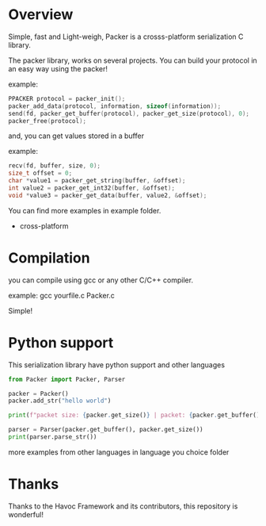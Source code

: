 # Overview

Simple, fast and Light-weigh, Packer is a crosss-platform serialization C library.

The packer library, works on several projects. You can build your protocol in an easy way using the packer!

example:

```c
PPACKER protocol = packer_init();
packer_add_data(protocol, information, sizeof(information));
send(fd, packer_get_buffer(protocol), packer_get_size(protocol), 0);
packer_free(protocol);
```

and, you can get values stored in a buffer

example:

```c
recv(fd, buffer, size, 0);
size_t offset = 0;
char *value1 = packer_get_string(buffer, &offset);
int value2 = packer_get_int32(buffer, &offset);
void *value3 = packer_get_data(buffer, value2, &offset);
```

You can find more examples in example folder.

* cross-platform

# Compilation

you can compile using gcc or any other C/C++ compiler.

example:
gcc yourfile.c Packer.c

Simple!

# Python support

This serialization library have python support and other languages

```python
from Packer import Packer, Parser

packer = Packer()
packer.add_str("hello world")

print(f"packet size: {packer.get_size()} | packet: {packer.get_buffer()}")

parser = Parser(packer.get_buffer(), packer.get_size())
print(parser.parse_str())
```

more examples from other languages in language you choice folder 

# Thanks

Thanks to the Havoc Framework and its contributors, this repository is wonderful!
